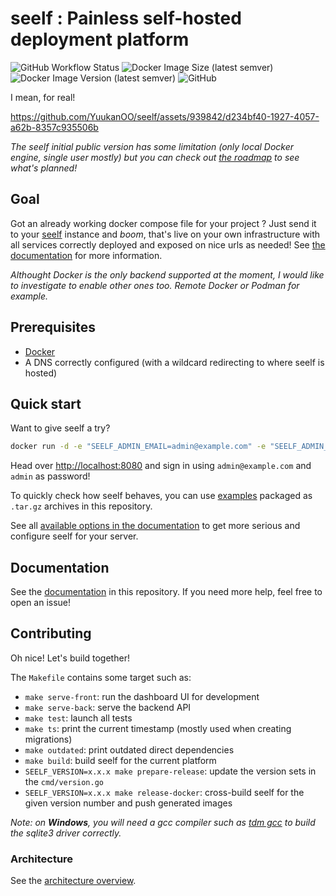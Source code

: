 # seelf : Painless self-hosted deployment platform

![GitHub Workflow Status](https://img.shields.io/github/actions/workflow/status/YuukanOO/seelf/ci.yml) ![Docker Image Size (latest semver)](https://img.shields.io/docker/image-size/yuukanoo/seelf) ![Docker Image Version (latest semver)](https://img.shields.io/docker/v/yuukanoo/seelf) ![GitHub](https://img.shields.io/github/license/YuukanOO/seelf)

I mean, for real!

https://github.com/YuukanOO/seelf/assets/939842/d234bf40-1927-4057-a62b-8357c935506b

_The seelf initial public version has some limitation (only local Docker engine, single user mostly) but you can check out [the roadmap](https://github.com/YuukanOO/seelf/milestone/1) to see what's planned!_

## Goal

Got an already working docker compose file for your project ? Just send it to your [seelf](https://github.com/YuukanOO/seelf) instance and _boom_, that's live on your own infrastructure with all services correctly deployed and exposed on nice urls as needed! See [the documentation](DOCUMENTATION.md) for more information.

_Althought Docker is the only backend supported at the moment, I would like to investigate to enable other ones too. Remote Docker or Podman for example._

## Prerequisites

- [Docker](https://docs.docker.com/get-docker/)
- A DNS correctly configured (with a wildcard redirecting to where seelf is hosted)

## Quick start

Want to give seelf a try?

```bash
docker run -d -e "SEELF_ADMIN_EMAIL=admin@example.com" -e "SEELF_ADMIN_PASSWORD=admin" -v "/var/run/docker.sock:/var/run/docker.sock" -v "seelfdata:/seelf/data" -p "8080:8080" yuukanoo/seelf
```

Head over [http://localhost:8080](http://localhost:8080) and sign in using `admin@example.com` and `admin` as password!

To quickly check how seelf behaves, you can use [examples](examples/README.md) packaged as `.tar.gz` archives in this repository.

See all [available options in the documentation](DOCUMENTATION.md#installation) to get more serious and configure seelf for your server.

## Documentation

See the [documentation](DOCUMENTATION.md) in this repository. If you need more help, feel free to open an issue!

## Contributing

Oh nice! Let's build together!

The `Makefile` contains some target such as:

- `make serve-front`: run the dashboard UI for development
- `make serve-back`: serve the backend API
- `make test`: launch all tests
- `make ts`: print the current timestamp (mostly used when creating migrations)
- `make outdated`: print outdated direct dependencies
- `make build`: build seelf for the current platform
- `SEELF_VERSION=x.x.x make prepare-release`: update the version sets in the `cmd/version.go`
- `SEELF_VERSION=x.x.x make release-docker`: cross-build seelf for the given version number and push generated images

_Note: on **Windows**, you will need a gcc compiler such as [tdm gcc](https://jmeubank.github.io/tdm-gcc/) to build the sqlite3 driver correctly._

### Architecture

See the [architecture overview](ARCHITECTURE.md).
